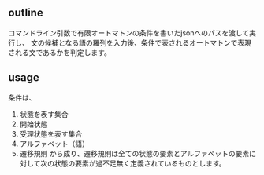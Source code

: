 ## outline
コマンドライン引数で有限オートマトンの条件を書いたjsonへのパスを渡して実行し、
文の候補となる語の羅列を入力後、条件で表されるオートマトンで表現される文であるかを判定します。

## usage
条件は、
1. 状態を表す集合
2. 開始状態
3. 受理状態を表す集合
4. アルファベット（語）
5. 遷移規則
から成り、遷移規則は全ての状態の要素とアルファベットの要素に対して次の状態の要素が過不足無く定義されているものとします。

